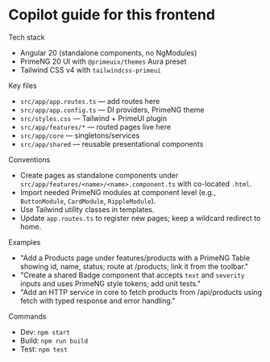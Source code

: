 # Copilot guide for this frontend

Tech stack

- Angular 20 (standalone components, no NgModules)
- PrimeNG 20 UI with `@primeuix/themes` Aura preset
- Tailwind CSS v4 with `tailwindcss-primeui`

Key files

- `src/app/app.routes.ts` — add routes here
- `src/app/app.config.ts` — DI providers, PrimeNG theme
- `src/styles.css` — Tailwind + PrimeUI plugin
- `src/app/features/*` — routed pages live here
- `src/app/core` — singletons/services
- `src/app/shared` — reusable presentational components

Conventions

- Create pages as standalone components under `src/app/features/<name>/<name>.component.ts` with co-located `.html`.
- Import needed PrimeNG modules at component level (e.g., `ButtonModule`, `CardModule`, `RippleModule`).
- Use Tailwind utility classes in templates.
- Update `app.routes.ts` to register new pages; keep a wildcard redirect to home.

Examples

- "Add a Products page under features/products with a PrimeNG Table showing id, name, status; route at /products; link it from the toolbar."
- "Create a shared Badge component that accepts `text` and `severity` inputs and uses PrimeNG style tokens; add unit tests."
- "Add an HTTP service in core to fetch products from /api/products using fetch with typed response and error handling."

Commands

- Dev: `npm start`
- Build: `npm run build`
- Test: `npm test`
